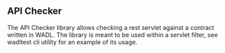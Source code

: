 ## API Checker ##

The API Checker library allows checking a rest servlet against a
contract written in WADL. The library is meant to be used within a
servlet filter, see wadltest cli utility for an example of its usage.

